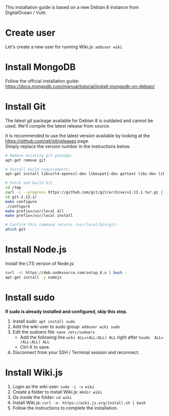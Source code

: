 <!-- TITLE: Install on Debian 8 -->
<!-- SUBTITLE: How to install Wiki.js on Debian 8 -->

This installation guide is based on a new Debian 8 instance from DigitalOcean / Vultr.
# Create user
Let's create a new user for running Wiki.js: `adduser wiki`
# Install MongoDB
Follow the official installation guide: https://docs.mongodb.com/manual/tutorial/install-mongodb-on-debian/
# Install Git
The latest git package available for Debian 8 is outdated and cannot be used. We'll compile the latest release from source.

It is recommended to use the latest version available by looking at the https://github.com/git/git/releases page.  
Simply replace the version number in the instructions below.

```sh
# Remove existing git package: 
apt-get remove git

# Install build requirements:
apt-get install libcurl4-openssl-dev libexpat1-dev gettext libz-dev libssl-dev build-essential autoconf

# Fetch and build Git
cd /tmp
curl -L --progress https://github.com/git/git/archive/v2.13.1.tar.gz | tar xz
cd git-2.13.1/
make configure
./configure
make prefix=/usr/local all
make prefix=/usr/local install

# Confirm this command returns /usr/local/bin/git:
which git
```

# Install Node.js
Install the LTS version of Node.js:

```sh
curl -sL https://deb.nodesource.com/setup_6.x | bash -
apt-get install -y nodejs
```

# Install sudo
**If sudo is already installed and configured, skip this step.**

1. Install sudo: `apt install sudo`
2. Add the wiki user to sudo group: `adduser wiki sudo`
3. Edit the sudoers file: `nano /etc/sudoers`
	- Add the following line `wiki ALL=(ALL:ALL) ALL` right after `%sudo  ALL=(ALL:ALL) ALL`
	- Ctrl-X to save.
4. Disconnect from your SSH / Terminal session and reconnect.
# Install Wiki.js
1. Login as the wiki user: `sudo -i -u wiki`
2. Create a folder to install Wiki.js: `mkdir wiki`
3. Go inside the folder: `cd wiki`
4. Install Wiki.js: `curl -o- https://wiki.js.org/install.sh | bash`
5. Follow the instructions to complete the installation.
